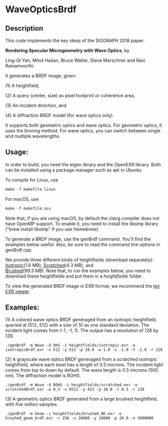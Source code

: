 # WaveOpticsBrdf

## Description

This code implements the key ideas of the SIGGRAPH 2018 paper:

**Rendering Specular Microgeometry with Wave Optics**, by

Ling-Qi Yan, Miloš Hašan, Bruce Walter, Steve Marschner and Ravi Ramamoorthi.

It generates a BRDF image, given:

(1) A heightfield, 

(2) A query (center, size) as pixel footprint or coherence area,

(3) An incident direction, and 

(4) A diffraction BRDF model (for wave optics only).

It supports both geometric optics and wave optics. For geometric optics, it uses 
the binning method. For wave optics, you can switch between single and multiple 
wavelengths.

## Usage:

In order to build, you need the eigen library and the OpenEXR library. Both can 
be installed using a package manager such as apt in Ubuntu.

To compile for Linux, use 
```makefile
make -f makefile.linux
```

For macOS, use 
```makefile
make -f makefile.osx
```
Note that, if you are using macOS, by default the clang compiler does not 
have OpenMP support. To enable it, you need to install the libomp library ("brew 
install libomp" if you use Homebrew).

To generate a BRDF image, use the genBrdf command. You'll find the examples 
below useful. Also, be sure to read the command line options in genBrdf.cpp.

We provide three different kinds of heightfields (download separately): 
[Isotropic](https://www.dropbox.com/s/siepjp35pfw218i/isotropic.exr?dl=1)(1.6 MB), 
[Scratched](https://www.dropbox.com/s/p3mm6ws2o18kh3u/scratched.exr?dl=1)(4.3 MB), and  
[Brushed](https://www.dropbox.com/s/vykp2bravkp3tzv/brushed_8K.exr?dl=1)(99.3 MB). 
Note that, to run the examples below, you need to download these heightfields and put them in a *heightfields* folder.

To view the generated BRDF image in EXR format, we recommend the [tev EXR 
viewer](https://github.com/Tom94/tev).

## Examples:

(1) A colored wave optics BRDF generaged from an isotropic heightfield, queried 
at (512, 512) with a size of 10 as one standard deviation. The incident light 
comes from (-1, -1, 1). The output has a resolution of 128 by 128.
```
./genBrdf -m Wave -d OHS -i heightfields/isotropic.exr -o isotropicBrdf.exr -x 512 -y 512 -p 10.0 -w 1.0 -s -1.0 -t -1.0 -r 128
```
(2) A grayscale wave optics BRDF generaged from a scratched isotropic 
heightfield, where each texel has a length of 0.5 microns. The incident light 
comes from top to down by default. The wave length is 0.5 microns (500 nm). The diffraction model is ROHS.
```
./genBrdf -m Wave -d ROHS -i heightfields/scratched.exr -o scratchedBrdf.exr -w 0.5 -x 8512 -y 422 -p 10.0 -l 0.5 -r 128
```
(3) A geometric optics BRDF generated from a large brushed heightfield, with 
five million samples.
```
./genBrdf -m Geom -i heightfields/brushed_8K.exr -o brushed_geom_brdf.exr -r 256 -x 20000 -y 10000 -p 20.0 -n 5000000
```
